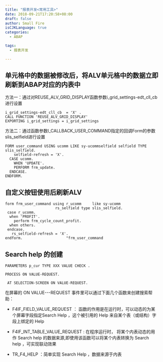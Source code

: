 ```yaml
---
title: "报表开发<常用工具>"
date: 2018-09-21T17:20:58+08:00
draft: false
author: Small Fire
isCJKLanguage: true
categories: 
  - ABAP

tags: 
  - 报表开发

---
```


## 单元格中的数据被修改后，将ALV单元格中的数据立即刷新到ABAP对应的内表中

方法一：通过对REUSE_ALV_GRID_DISPLAY函数参数i_grid_settings-edt_cll_cb进行设置

```JS
i_grid_settings-edt_cll_cb  = 'X' .
CALL FUNCTION 'REUSE_ALV_GRID_DISPLAY'
EXPORTING i_grid_settings = i_grid_settings
```

方法二：通过函数参数I_CALLBACK_USER_COMMAND指定的回调Form的参数slis_selfield进行设置

```JS
FORM user_command USING ucomm LIKE sy-ucommselfield selfield TYPE slis_selfield.
    selfield-refresh = 'X'.
  CASE ucomm.
    WHEN 'UPDATE'.
    PERFORM frm_update.
  ENDCASE.
ENDFORM. 
```



## 自定义按钮使用后刷新ALV

```jS
form frm_user_command using r_ucomm     like sy-ucomm
                       rs_selfield type slis_selfield.
 case r_ucomm.
  when 'PROFIT'.
    perform frm_cycle_count_profit.
  when others.
 endcase.
   rs_selfield-refresh = 'X'.
endform.                    "frm_user_command
```

## Search help 的创建

`PARAMETERS p_cur TYPE XXX VALUE CHECK .`

`PROCESS ON VALUE-REQUEST.`

` AT SELECTION-SCREEN ON VALUE-REQUEST.`

在屏幕的 ON VALUE---REQUEST 事件里可以通过下面几个函数来创建搜索帮助：

-   F4IF_FIELD_VALUE_REQUEST ： 函数的作用是在运行时，可以动态的为某个屏幕字段指定Search Help ，这个被引用的 Help 来自某个表（或结构）字段上绑定的 Help

-  F4IF_INT_TABLE_VALUE_REQUEST : 在程序运行时， 将某个内表动态的用作 Search help 的数据来源,即使用该函数可以将某个内表转换为 Search help ，可实现联动效果

- TR_F4_HELP ：简单实现 Search Help ，数据来源于内表



